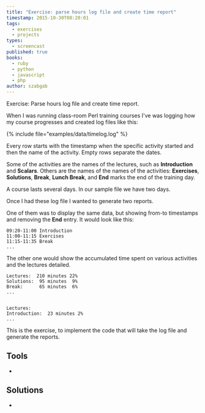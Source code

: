 ```yaml
---
title: "Exercise: parse hours log file and create time report"
timestamp: 2015-10-30T08:20:01
tags:
  - exercises
  - projects
types:
  - screencast
published: true
books:
  - ruby
  - python
  - javascript
  - php
author: szabgab
---
```



Exercise: Parse hours log file and create time report.


<slidecast file="beginner-perl/exercise-create-time-report" youtube="ICyJWvVAts4" />

When I was running class-room Perl training courses I've was logging how my course progresses and created
log files like this:

{% include file="examples/data/timelog.log" %}

Every row starts with the timestamp when the specific activity started and then the name of the activity.
Empty rows separate the dates.

Some of the activities are the names of the lectures, such as <b>Introduction</b> and <b>Scalars</b>.
Others are the names of the names of the activities: <b>Exercises</b>, <b>Solutions</b>, <b>Break</b>, <b>Lunch Break</b>,
and <b>End</b> marks the end of the training day.

A course lasts several days. In our sample file we have two days.

Once I had these log file I wanted to generate two reports.

One of them was to display the same data, but showing from-to timestamps and removing the <b>End</b> entry.
It would look like this:

```
09:20-11:00 Introduction
11:00-11:15 Exercises
11:15-11:35 Break
...
```

The other one would show the accumulated time spent on various activities
and the lectures detailed.

```
Lectures:  210 minutes 22%
Solutions:  95 minutes  9%
Break:      65 minutes  6%
...


Lectures: 
Introduction:  23 minutes 2%
...
```

This is the exercise, to implement the code that will take the log file and generate the reports.


## Tools
* 

## Solutions

* 



